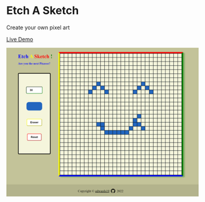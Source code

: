 # Etch A Sketch

<p>Create your own pixel art</p>

<a href="https://edwards19.github.io/Etch-A-Sketch/" target="_blank">Live Demo<a>

<img src="images/sketch-preview.png">

